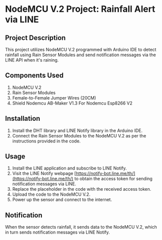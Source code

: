 # NodeMCU V.2 Project: Rainfall Alert via LINE

## Project Description
This project utilizes NodeMCU V.2 programmed with Arduino IDE to detect rainfall using Rain Sensor Modules and send notification messages via the LINE API when it's raining.

## Components Used
1. NodeMCU V.2
2. Rain Sensor Modules
3. Female-to-Female Jumper Wires (20CM)
4. Shield Nodemcu AB-Maker V1.3 For Nodemcu Esp8266 V2

## Installation
1. Install the DHT library and LINE Notify library in the Arduino IDE.
2. Connect the Rain Sensor Modules to the NodeMCU V.2 as per the instructions provided in the code.

## Usage
1. Install the LINE application and subscribe to LINE Notify.
2. Visit the LINE Notify webpage [https://notify-bot.line.me/th/](https://notify-bot.line.me/th/) to obtain the access token for sending notification messages via LINE.
3. Replace the placeholder in the code with the received access token.
4. Upload the code to the NodeMCU V.2.
5. Power up the sensor and connect to the internet.

## Notification
When the sensor detects rainfall, it sends data to the NodeMCU V.2, which in turn sends notification messages via LINE Notify.

